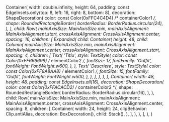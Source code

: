 Container(
    width: double.infinity,
    height: 64,
    padding: const EdgeInsets.only(top: 8, left: 16, right: 8, bottom: 8),
    decoration: ShapeDecoration(
        color: const Color(0xFFC4C4D4) /* containerColor1 */,
        shape: RoundedRectangleBorder(
            borderRadius: BorderRadius.circular(24),
        ),
    ),
    child: Row(
        mainAxisSize: MainAxisSize.min,
        mainAxisAlignment: MainAxisAlignment.start,
        crossAxisAlignment: CrossAxisAlignment.center,
        spacing: 16,
        children: [
            Expanded(
                child: Container(
                    height: 48,
                    child: Column(
                        mainAxisSize: MainAxisSize.min,
                        mainAxisAlignment: MainAxisAlignment.center,
                        crossAxisAlignment: CrossAxisAlignment.start,
                        spacing: 4,
                        children: [
                            Text(
                                'Titlu',
                                style: TextStyle(
                                    color: const Color(0xFF666699) /* elementColor2 */,
                                    fontSize: 17,
                                    fontFamily: 'Outfit',
                                    fontWeight: FontWeight.w600,
                                ),
                            ),
                            Text(
                                'Descriere',
                                style: TextStyle(
                                    color: const Color(0xFF8A8AA8) /* elementColor1 */,
                                    fontSize: 15,
                                    fontFamily: 'Outfit',
                                    fontWeight: FontWeight.w500,
                                ),
                            ),
                        ],
                    ),
                ),
            ),
            Container(
                width: 48,
                height: 48,
                padding: const EdgeInsets.all(16),
                decoration: ShapeDecoration(
                    color: const Color(0xFFACACD2) /* containerColor2 */,
                    shape: RoundedRectangleBorder(
                        borderRadius: BorderRadius.circular(16),
                    ),
                ),
                child: Row(
                    mainAxisSize: MainAxisSize.min,
                    mainAxisAlignment: MainAxisAlignment.center,
                    crossAxisAlignment: CrossAxisAlignment.center,
                    spacing: 8,
                    children: [
                        Container(
                            width: 24,
                            height: 24,
                            clipBehavior: Clip.antiAlias,
                            decoration: BoxDecoration(),
                            child: Stack(),
                        ),
                    ],
                ),
            ),
        ],
    ),
)